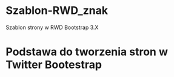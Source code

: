 Szablon-RWD_znak
================

Szablon strony w RWD Bootstrap 3.X

<h1>Podstawa do tworzenia stron w Twitter Bootestrap</h1>


